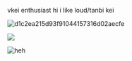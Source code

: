 vkei enthusiast hi i like loud/tanbi kei

![d1c2ea215d93f91044157316d02aecfe](https://github.com/user-attachments/assets/fce3ca1d-2ef1-49ca-8cc6-19d8d2167087)

![](https://komarev.com/ghpvc/?username=rixiver&label=♱)

![heh](https://github.com/user-attachments/assets/6b43ed07-8afa-4104-aa73-e7f341320099)
